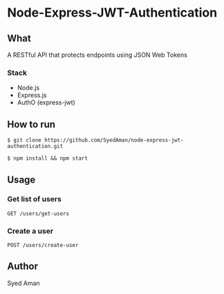 # Node-Express-JWT-Authentication

## What

A RESTful API that protects endpoints using JSON Web Tokens

### Stack

- Node.js
- Express.js
- AuthO (express-jwt)

## How to run

```shell
$ git clone https://github.com/SyedAman/node-express-jwt-authentication.git

$ npm install && npm start
```

## Usage

### Get list of users

`GET /users/get-users`

### Create a user

`POST /users/create-user`

## Author

Syed Aman
